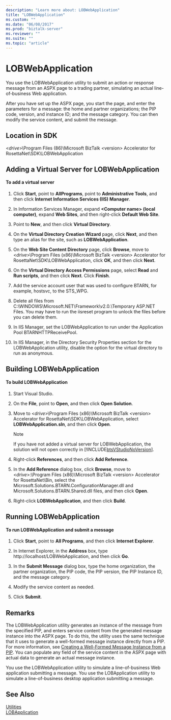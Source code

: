 ```yaml
---
description: "Learn more about: LOBWebApplication"
title: "LOBWebApplication"
ms.custom: ""
ms.date: "06/08/2017"
ms.prod: "biztalk-server"
ms.reviewer: ""
ms.suite: ""
ms.topic: "article"
---
```

# LOBWebApplication
You use the LOBWebApplication utility to submit an action or response message from an ASPX page to a trading partner, simulating an actual line-of-business Web application.  
  
 After you have set up the ASPX page, you start the page, and enter the parameters for a message: the home and partner organizations; the PIP code, version, and instance ID; and the message category. You can then modify the service content, and submit the message.  
  
## Location in SDK  
 \<*drive*\>\Program Files (86)\Microsoft BizTalk \<version\> Accelerator for RosettaNet\SDK\LOBWebApplication  
  
## Adding a Virtual Server for LOBWebApplication  
  
#### To add a virtual server  
  
1.  Click **Start**, point to **AllPrograms**, point to **Administrative Tools**, and then click **Internet Information Services (IIS) Manager**.  
  
2.  In Information Services Manager, expand **\<Computer name\> (local computer)**, expand **Web Sites**, and then right-click **Default Web Site**.  
  
3.  Point to **New**, and then click **Virtual Directory**.  
  
4.  On the **Virtual Directory Creation Wizard** page, click **Next**, and then type an alias for the site, such as **LOBWebApplication**.  
  
5.  On the **Web Site Content Directory** page, click **Browse**, move to \<*drive*\>\Program Files (x86)\Microsoft BizTalk \<version\> Accelerator for RosettaNet\SDK\LOBWebApplication, click **OK**, and then click **Next**.  
  
6.  On the **Virtual Directory Access Permissions** page, select **Read** and **Run scripts**, and then click **Next**. Click **Finish**.  
  
7.  Add the service account user that was used to configure BTARN, for example, hostsvc, to the STS_WPG.  
  
8.  Delete all files from C:\WINDOWS\Microsoft.NET\Framework\v2.0.\Temporary ASP.NET Files. You may have to run the iisreset program to unlock the files before you can delete them.  
  
9. In IIS Manager, set the LOBWebApplication to run under the Application Pool BTARNHTTPReceivePool.  
  
10. In IIS Manager, in the Directory Security Properties section for the LOBWebApplication utility, disable the option for the virtual directory to run as anonymous.  
  
## Building LOBWebApplication  
  
#### To build LOBWebApplication  
  
1. Start Visual Studio.  
  
2. On the **File**, point to **Open**, and then click **Open Solution**.  
  
3. Move to \<*drive*\>\Program Files (x86)\Microsoft BizTalk \<version\> Accelerator for RosettaNet\SDK\LOBWebApplication, select **LOBWebApplication.sln**, and then click **Open**.  
  
   > [!NOTE]
   >  If you have not added a virtual server for LOBWebApplication, the solution will not open correctly in [!INCLUDE[btsVStudioNoVersion](../../includes/btsvstudionoversion-md.md)].  
  
4. Right-click **References**, and then click **Add Reference**.  
  
5. In the **Add Reference** dialog box, click **Browse**, move to \<*drive*\>:\Program Files (x86)\Microsoft BizTalk \<version\> Accelerator for RosettaNet\Bin, select the Microsoft.Solutions.BTARN.ConfigurationManager.dll and Microsoft.Solutions.BTARN.Shared.dll files, and then click **Open**.  
  
6. Right-click **LOBWebApplication**, and then click **Build**.  
  
## Running LOBWebApplication  
  
#### To run LOBWebApplication and submit a message  
  
1.  Click **Start**, point to **All Programs**, and then click **Internet Explorer**.  
  
2.  In Internet Explorer, in the **Address** box, type http://localhost/LOBWebApplication, and then click **Go**.  
  
3.  In the **Submit Message** dialog box, type the home organization, the partner organization, the PIP code, the PIP version, the PIP Instance ID, and the message category.  
  
4.  Modify the service content as needed.  
  
5.  Click **Submit**.  
  
## Remarks  
 The LOBWebApplication utility generates an instance of the message from the specified PIP, and enters service content from the generated message instance into the ASPX page. To do this, the utility uses the same technique that it uses to generate a well-formed message instance directly from a PIP. For more information, see [Creating a Well-Formed Message Instance from a PIP](../../adapters-and-accelerators/accelerator-rosettanet/creating-a-well-formed-message-instance-from-a-pip.md). You can populate any field of the service content in the ASPX page with actual data to generate an actual message instance.  
  
 You use the LOBWebApplication utility to simulate a line-of-business Web application submitting a message. You use the LOBApplication utility to simulate a line-of-business desktop application submitting a message.  
  
## See Also  
 [Utilities](../../adapters-and-accelerators/accelerator-rosettanet/utilities1.md)   
 [LOBApplication](../../adapters-and-accelerators/accelerator-rosettanet/lobapplication.md)
